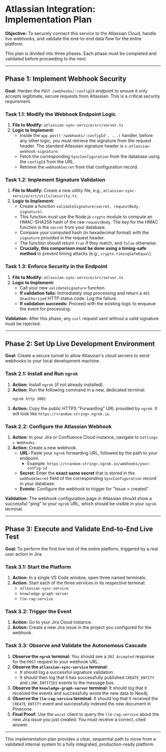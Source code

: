 # Atlassian Integration: Implementation Plan

**Objective:** To securely connect this service to the Atlassian Cloud, handle live webhooks, and validate the end-to-end data flow for the entire platform.

This plan is divided into three phases. Each phase must be completed and validated before proceeding to the next.

---

## Phase 1: Implement Webhook Security

**Goal:** Harden the `POST /webhooks/:configId` endpoint to ensure it only accepts legitimate, secure requests from Atlassian. This is a critical security requirement.

### **Task 1.1: Modify the Webhook Endpoint Logic**

1.  **File to Modify:** `atlassian-sync-service/src/server.ts`
2.  **Logic to Implement:**
    *   Inside the `app.post('/webhooks/:configId', ...)` handler, before any other logic, you must retrieve the signature from the request header. The standard Atlassian signature header is `x-atlassian-webhook-signature`.
    *   Fetch the corresponding `SyncConfiguration` from the database using the `configId` from the URL.
    *   Retrieve the `webhookSecret` from that configuration record.

### **Task 1.2: Implement Signature Validation**

1.  **File to Modify:** Create a new utility file, e.g., `atlassian-sync-service/src/utils/security.ts`.
2.  **Logic to Implement:**
    *   Create a function `validateSignature(secret, requestBody, signature)`.
    *   This function must use the Node.js `crypto` module to compute an HMAC-SHA256 hash of the raw `requestBody`. The key for the HMAC function is the `secret` from your database.
    *   Compare your computed hash (in hexadecimal format) with the `signature` provided in the request header.
    *   The function should return `true` if they match, and `false` otherwise.
    *   **Crucially, this comparison must be done using a timing-safe method** to prevent timing attacks (e.g., `crypto.timingSafeEqual`).

### **Task 1.3: Enforce Security in the Endpoint**

1.  **File to Modify:** `atlassian-sync-service/src/server.ts`
2.  **Logic to Implement:**
    *   Call your new `validateSignature` function.
    *   **If validation fails:** Immediately stop processing and return a `401 Unauthorized` HTTP status code. Log the failure.
    *   **If validation succeeds:** Proceed with the existing logic to enqueue the event for processing.

**Validation:** After this phase, any `curl` request sent without a valid signature must be rejected.

---

## Phase 2: Set Up Live Development Environment

**Goal:** Create a secure tunnel to allow Atlassian's cloud servers to send webhooks to your local development machine.

### **Task 2.1: Install and Run `ngrok`**

1.  **Action:** Install `ngrok` (if not already installed).
2.  **Action:** Run the following command in a new, dedicated terminal:
    ```bash
    ngrok http 3002
    ```
3.  **Action:** Copy the public HTTPS "Forwarding" URL provided by `ngrok`. It will look like `https://<random-string>.ngrok.io`.

### **Task 2.2: Configure the Atlassian Webhook**

1.  **Action:** In your Jira or Confluence Cloud instance, navigate to `Settings > Webhooks`.
2.  **Action:** Create a new webhook.
    *   **URL:** Paste your `ngrok` forwarding URL, followed by the path to your endpoint.
        *   Example: `https://<random-string>.ngrok.io/webhooks/your-config-id`
    *   **Secret:** Enter the **exact same secret** that is stored in the `webhookSecret` field of the corresponding `SyncConfiguration` record in your database.
    *   **Events:** Configure the webhook to trigger for "Issue > created".

**Validation:** The webhook configuration page in Atlassian should show a successful "ping" to your `ngrok` URL, which should be visible in your `ngrok` terminal.

---

## Phase 3: Execute and Validate End-to-End Live Test

**Goal:** To perform the first live test of the entire platform, triggered by a real user action in Jira.

### **Task 3.1: Start the Platform**

1.  **Action:** In a single VS Code window, open three named terminals.
2.  **Action:** Start each of the three services in its respective terminal:
    *   `atlassian-sync-service`
    *   `knowledge-graph-server`
    *   `llm-rag-service`

### **Task 3.2: Trigger the Event**

1.  **Action:** Go to your Jira Cloud instance.
2.  **Action:** Create a new Jira issue in the project you configured for the webhook.

### **Task 3.3: Observe and Validate the Autonomous Cascade**

1.  **Observe the `ngrok` terminal:** You should see a `202 Accepted` response for the `POST` request to your webhook URL.
2.  **Observe the `atlassian-sync-service` terminal:**
    *   It should log a successful signature validation.
    *   It should then log that it has successfully published `CREATE_ENTITY` and `LINK_ENTITIES` events to the message bus.
3.  **Observe the `knowledge-graph-server` terminal:** It should log that it received the events and successfully wrote the new data to Neo4j.
4.  **Observe the `llm-rag-service` terminal:** It should log that it received the `CREATE_ENTITY` event and successfully indexed the new document in Pinecone.
5.  **Final Proof:** Use the `wscat` client to query the `llm-rag-service` about the new Jira issue you just created. You must receive a correct, cited answer.

---

This implementation plan provides a clear, sequential path to move from a validated internal system to a fully integrated, production-ready platform.
